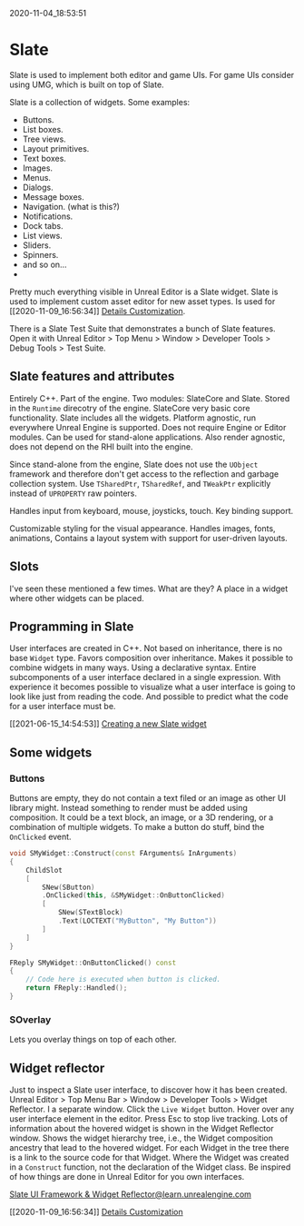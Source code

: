 2020-11-04_18:53:51

# Slate

Slate is used to implement both editor and game UIs.
For game UIs consider using UMG, which is built on top of Slate.

Slate is a collection of widgets.
Some examples:
- Buttons.
- List boxes.
- Tree views.
- Layout primitives.
- Text boxes.
- Images.
- Menus.
- Dialogs.
- Message boxes.
- Navigation. (what is this?)
- Notifications.
- Dock tabs.
- List views.
- Sliders.
- Spinners.
- and so on…
- 
Pretty much everything visible in Unreal Editor is a Slate widget.
Slate is used to implement custom asset editor for new asset types.
Is used for [[2020-11-09_16:56:34]] [Details Customization](./Details%20Customization.md).

There is a Slate Test Suite that demonstrates a bunch of Slate features.
Open it with Unreal Editor > Top Menu > Window > Developer Tools > Debug Tools > Test Suite.

## Slate features and attributes

Entirely C++.
Part of the engine.
Two modules: SlateCore and Slate.
Stored in the `Runtime` direcotry of the engine.
SlateCore very basic core functionality.
Slate includes all the widgets.
Platform agnostic, run everywhere Unreal Engine is supported.
Does not require Engine or Editor modules.
Can be used for stand-alone applications.
Also render agnostic, does not depend on the RHI built into the engine.

Since stand-alone from the engine, Slate does not use the `UObject` framework and therefore don't get access to the reflection and garbage collection system.
Use `TSharedPtr`, `TSharedRef`, and `TWeakPtr` explicitly instead of `UPROPERTY` raw pointers.

Handles input from keyboard, mouse, joysticks, touch.
Key binding support.

Customizable styling for the visual appearance.
Handles images, fonts, animations, 
Contains a layout system with support for user-driven layouts.

## Slots

I've seen these mentioned a few times. What are they?
A place in a widget where other widgets can be placed.

## Programming in Slate

User interfaces are created in C++.
Not based on inheritance, there is no base `Widget` type.
Favors composition over inheritance.
Makes it possible to combine widgets in many ways.
Using a declarative syntax.
Entire subcomponents of a user interface declared in a single expression.
With experience it becomes possible to visualize what a user interface is going to look like just from reading the code.
And possible to predict what the code for a user interface must be.

[[2021-06-15_14:54:53]] [Creating a new Slate widget](./Creating%20a%20new%20Slate%20widget.md)  

## Some widgets

### Buttons

Buttons are empty, they do not contain a text filed or an image as other UI library might.
Instead something to render must be added using composition.
It could be a text block, an image, or a 3D rendering, or a combination of multiple widgets.
To make a button do stuff, bind the `OnClicked` event.
```c++
void SMyWidget::Construct(const FArguments& InArguments)
{
    ChildSlot
    [
        SNew(SButton)
        .OnClicked(this, &SMyWidget::OnButtonClicked)
        [
            SNew(STextBlock)
            .Text(LOCTEXT("MyButton", "My Button"))
        ]
    ]
}

FReply SMyWidget::OnButtonClicked() const
{
    // Code here is executed when button is clicked.
    return FReply::Handled();
}
```

### SOverlay

Lets you overlay things on top of each other.


## Widget reflector

Just to inspect a Slate user interface, to discover how it has been created.
Unreal Editor > Top Menu Bar > Window > Developer Tools > Widget Reflector.
I a separate window.
Click the `Live Widget` button.
Hover over any user interface element in the editor.
Press Esc to stop live tracking.
Lots of information about the hovered widget is shown in the Widget Reflector window.
Shows the widget hierarchy tree, i.e., the Widget composition ancestry that lead to the hovered widget.
For each Widget in the tree there is a link to the source code for that Widget.
Where the Widget was created in a `Construct` function, not the declaration of the Widget class.
Be inspired of how things are done in Unreal Editor for you own interfaces.



[Slate UI Framework & Widget Reflector@learn.unrealengine.com](https://learn.unrealengine.com/course/2436528/module/5372750?moduletoken=UHxxnDLPW8ROFOnyLDf7jjbvPXNNq87ggNL8wMEpkQQHzQdQWvEjA6Oj8XBxlAHD)  

[[2020-11-09_16:56:34]] [Details Customization](./Details%20Customization.md)  